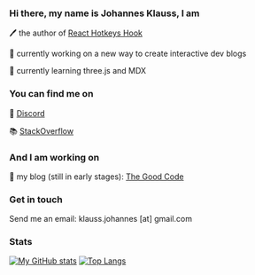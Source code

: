 ### Hi there, my name is Johannes Klauss, I am

🖊️  the author of [React Hotkeys Hook](https://johannesklauss.github.io/react-hotkeys-hook/)

🔭  currently working on a new way to create interactive dev blogs

🌱  currently learning three.js and MDX

### You can find me on

💬 [Discord](https://discord.com/users/320280347017478144)

📚 [StackOverflow](https://stackoverflow.com/users/735226/johannes-klau%c3%9f)

### And I am working on

📖  my blog (still in early stages): [The Good Code](https://thegoodcode.dev)

### Get in touch

Send me an email: klauss.johannes [at] gmail.com

### Stats

[![My GitHub stats](https://github-readme-stats.vercel.app/api?username=johannesklauss&count_private=true&show_icons=true&include_all_commits=true&theme=synthwave)](https://github.com/anuraghazra/github-readme-stats)
[![Top Langs](https://github-readme-stats.vercel.app/api/top-langs/?username=johannesklauss&layout=compact&theme=synthwave)](https://github.com/anuraghazra/github-readme-stats)

